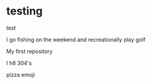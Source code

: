 # testing
test

I go fishing on the weekend and recreationally play golf

My first repository

I h8 304's

pizza emoji
